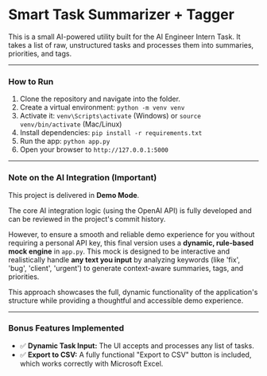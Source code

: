# Smart Task Summarizer + Tagger

This is a small AI-powered utility built for the AI Engineer Intern Task. It takes a list of raw, unstructured tasks and processes them into summaries, priorities, and tags.

---

### How to Run

1.  Clone the repository and navigate into the folder.
2.  Create a virtual environment: `python -m venv venv`
3.  Activate it: `venv\Scripts\activate` (Windows) or `source venv/bin/activate` (Mac/Linux)
4.  Install dependencies: `pip install -r requirements.txt`
5.  Run the app: `python app.py`
6.  Open your browser to `http://127.0.0.1:5000`

---

### Note on the AI Integration (Important)

This project is delivered in **Demo Mode**.

The core AI integration logic (using the OpenAI API) is fully developed and can be reviewed in the project's commit history.

However, to ensure a smooth and reliable demo experience for you without requiring a personal API key, this final version uses a **dynamic, rule-based mock engine** in `app.py`. This mock is designed to be interactive and realistically handle **any text you input** by analyzing keywords (like 'fix', 'bug', 'client', 'urgent') to generate context-aware summaries, tags, and priorities.

This approach showcases the full, dynamic functionality of the application's structure while providing a thoughtful and accessible demo experience.

---

### Bonus Features Implemented

*   ✅ **Dynamic Task Input:** The UI accepts and processes any list of tasks.
*   ✅ **Export to CSV:** A fully functional "Export to CSV" button is included, which works correctly with Microsoft Excel.